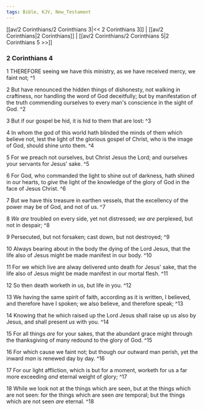 ```yaml
---
tags: Bible, KJV, New_Testament
---
```


[[av/2 Corinthians/2 Corinthians 3|<< 2 Corinthians 3]] | [[av/2 Corinthians|2 Corinthians]] | [[av/2 Corinthians/2 Corinthians 5|2 Corinthians 5 >>]]

### 2 Corinthians 4

1 THEREFORE seeing we have this ministry, as we have received mercy, we faint not; ^1

2 But have renounced the hidden things of dishonesty, not walking in craftiness, nor handling the word of God deceitfully; but by manifestation of the truth commending ourselves to every man's conscience in the sight of God. ^2

3 But if our gospel be hid, it is hid to them that are lost: ^3

4 In whom the god of this world hath blinded the minds of them which believe not, lest the light of the glorious gospel of Christ, who is the image of God, should shine unto them. ^4

5 For we preach not ourselves, but Christ Jesus the Lord; and ourselves your servants for Jesus' sake. ^5

6 For God, who commanded the light to shine out of darkness, hath shined in our hearts, to _give_ the light of the knowledge of the glory of God in the face of Jesus Christ. ^6

7 But we have this treasure in earthen vessels, that the excellency of the power may be of God, and not of us. ^7

8 _We_ _are_ troubled on every side, yet not distressed; _we_ _are_ perplexed, but not in despair; ^8

9 Persecuted, but not forsaken; cast down, but not destroyed; ^9

10 Always bearing about in the body the dying of the Lord Jesus, that the life also of Jesus might be made manifest in our body. ^10

11 For we which live are alway delivered unto death for Jesus' sake, that the life also of Jesus might be made manifest in our mortal flesh. ^11

12 So then death worketh in us, but life in you. ^12

13 We having the same spirit of faith, according as it is written, I believed, and therefore have I spoken; we also believe, and therefore speak; ^13

14 Knowing that he which raised up the Lord Jesus shall raise up us also by Jesus, and shall present _us_ with you. ^14

15 For all things _are_ for your sakes, that the abundant grace might through the thanksgiving of many redound to the glory of God. ^15

16 For which cause we faint not; but though our outward man perish, yet the inward _man_ is renewed day by day. ^16

17 For our light affliction, which is but for a moment, worketh for us a far more exceeding _and_ eternal weight of glory; ^17

18 While we look not at the things which are seen, but at the things which are not seen: for the things which are seen _are_ temporal; but the things which are not seen _are_ eternal. ^18
